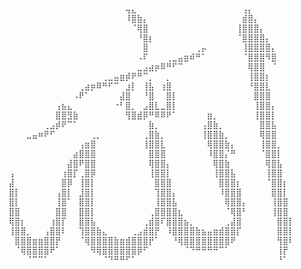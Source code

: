 ⠀⠀⠀⠀⠀⠀⠀⠀⠀⠀⠀⠀⠀⠀⠀⠀⠀⠀⠀⠀⢤⣄⠀⠀⠀⠀⠀⠀⠀⠀⠀⠀⠀⠀⠀⠀⠀⠀⠀⠀⢠⡄⠀⠀⠀⠀⠀⠀⠀
⠀⠀⠀⠀⠀⠀⠀⠀⠀⠀⠀⠀⠀⠀⠀⠀⠀⠀⠀⠀⠸⣿⣷⡄⠀⠀⠀⠀⠀⠀⠀⠀⠀⠀⠀⠀⠀⠀⠀⠀⣾⣿⡄⠀⠀⠀⠀⠀⠀
⠀⠀⠀⠀⠀⠀⠀⠀⠀⠀⠀⠀⠀⠀⠀⠀⠀⠀⠀⠀⠀⠈⢿⣿⠀⠀⠀⠀⠀⠀⠀⠀⠀⠀⠀⠀⠀⠀⠀⢸⣿⣿⣿⡄⠀⠀⠀⠀⠀
⠀⠀⠀⠀⠀⠀⠀⠀⠀⠀⠀⠀⠀⠀⠀⠀⠀⠀⠀⠀⠀⠀⠘⣿⡆⠀⠀⠀⠀⠀⠀⠀⠀⠀⠀⠀⠀⠀⠀⠈⣿⣿⣿⣿⡄⠀⠀⠀⠀
⠀⠀⠀⠀⠀⠀⠀⠀⠀⠀⠀⠀⠀⠀⠀⠀⠀⠀⠀⠀⠀⠀⠀⣿⠀⠀⠀⠀⠀⠀⠀⠀⢀⡤⠀⠀⠀⠀⠀⠀⢸⣿⣿⣿⣿⡄⠀⠀⠀
⠀⠀⠀⠀⠀⠀⠀⠀⠀⠀⠀⠀⠀⠀⠀⠀⠀⠀⠀⠀⠀⠀⠠⠏⠀⠀⠀⢀⣀⣤⣶⠾⠛⠁⠀⠀⠀⠀⠀⠀⠈⣿⣿⣿⠻⣿⠀⠀⠀
⠀⠀⠀⠀⠀⠀⠀⠀⠀⠀⠀⠀⠀⠀⠀⠀⠀⠀⠀⠀⠀⠀⣀⣠⣴⡶⠿⠛⠋⠉⠀⠀⠀⠀⠀⠀⠀⠀⠀⠀⠀⢿⣿⣿⠀⠈⠀⠀⠀
⠀⠀⠀⠀⠀⠀⠀⠀⠀⠀⠀⠀⠀⠀⠀⠀⢀⣀⣤⣶⡾⠟⠛⠉⡀⠀⠀⡀⠀⠀⠀⠀⠀⠀⠀⠀⠀⠀⠀⠀⠀⢸⣿⣿⡆⠀⠀⠀⠀
⠀⠀⠀⠀⠀⠀⠀⠀⠀⠀⠀⠀⢀⣴⡶⠿⠛⠋⠉⠀⣰⡇⠀⢸⣧⠀⢰⣿⠀⠀⠀⠀⠀⠀⠀⠀⠀⠀⠀⠀⠀⠘⣿⣿⣇⠀⠀⠀⠀
⠀⠀⠀⠀⠀⠀⠀⠀⠀⠀⠀⠠⠟⠁⠀⠀⠀⠀⠀⣼⣿⠀⠀⠘⣿⠀⠀⣿⡇⠀⠀⠀⠀⠀⠀⠀⠀⠀⠀⠀⠀⠀⣿⣿⣿⠀⠀⠀⠀
⠀⠀⠀⠀⠀⠀⠀⠀⢠⣦⣄⠀⠀⠀⠀⠀⠀⠀⠐⠃⣿⡀⠀⣠⣿⣇⣀⣿⡇⠀⠀⠀⠀⠀⠀⠀⠀⠀⠀⠀⠀⠀⢸⣿⣿⡄⠀⠀⠀
⠀⠀⠀⠀⠀⠀⠀⠀⣿⣿⣻⣷⠀⠀⠀⠀⠀⠀⠀⠀⢻⣿⣾⡿⠛⠿⠿⠟⠁⠀⠀⠀⠀⠀⣶⡀⠀⠀⠀⠀⠀⠀⢸⣿⣿⡇⠀⠀⠀
⠀⠀⠀⠀⠀⠀⢀⣠⡾⠟⠉⠁⠀⠀⠀⠀⠀⠀⠀⠀⠀⠀⠀⠀⣷⡀⠀⠀⠀⠀⠀⠀⠀⢠⣿⣷⡀⠀⠀⠀⠀⠀⠀⣿⣿⣧⠀⠀⠀
⠀⠀⠀⣀⣤⠶⠟⠋⠀⠀⠀⠀⠀⠀⢀⡀⠀⠀⠀⠀⠀⠀⠀⢀⣿⣷⡀⠀⠀⠀⠀⠀⠀⢸⣿⣿⣷⡀⠀⠀⠀⠀⠀⢿⣿⣿⠀⠀⠀
⠀⠀⠀⠀⠀⠀⠀⠀⠀⠀⠀⠀⢠⣶⣿⠀⠀⠀⠀⠀⠀⠀⠀⢸⣿⣿⣇⠀⠀⠀⠀⠀⠀⠀⢿⣿⣿⣷⡄⠀⠀⠀⠀⢸⣿⣿⡀⠀⠀
⠀⠀⠀⠀⠀⠀⠀⠀⠀⠀⠀⣴⣿⣿⣿⠀⠀⠀⠀⠀⠀⠀⠀⠀⣿⣿⣿⠀⠀⠀⠀⠀⠀⠀⠸⣿⣿⡌⠛⠀⠀⠀⠀⠈⣿⣿⡇⠀⠀
⠀⠀⠀⠀⠀⠀⠀⠀⠀⠀⣼⣿⠟⣿⣿⠀⠀⠀⠀⠀⠀⠀⠀⠀⢿⣿⣿⡄⠀⠀⠀⠀⠀⠀⠀⢿⣿⣷⠀⠀⠀⠀⠀⠀⢿⣿⣧⠀⠀
⢠⠀⠀⠀⠀⠀⠀⠀⠀⢰⣿⡏⢀⣿⡿⠀⠀⠀⠀⠀⠀⠀⠀⠀⢸⣿⣿⡇⠀⠀⠀⠀⠀⠀⠀⢸⣿⣿⣧⠀⠀⠀⠀⠀⢸⣿⣿⠀⠀
⣼⠀⠀⠀⠀⠀⠀⠀⠀⣿⡿⠀⢸⣿⡇⠀⠀⠀⠀⠀⠀⠀⠀⠀⠀⣿⣿⣿⠀⠀⠀⠀⠀⠀⠀⠀⣿⣿⣿⡆⠀⠀⠀⠀⠈⣿⣿⡆⠀
⣿⡇⠀⠀⠀⠀⠀⠀⢠⣿⡇⠀⣸⣿⡇⠀⠀⠀⠀⠀⠀⠀⠀⠀⠀⢹⣿⣿⡄⠀⠀⠀⠀⠀⠀⠀⠸⣿⣿⣿⠀⠀⠀⠀⠀⣿⣿⡇⠀
⣿⡇⠀⠀⠀⠀⠀⠀⢸⣿⠁⠀⣿⣿⡇⠀⠀⠀⠀⠀⠀⠀⠀⠀⠀⢸⣿⣿⣧⠀⠀⠀⠀⠀⠀⠀⠀⢿⣿⣿⡄⠀⠀⠀⠀⢸⣿⣿⠀
⣿⣿⠀⠀⠀⠀⠀⠀⣿⣿⠀⠀⣿⣿⡇⠀⠀⠀⠀⠀⠀⠀⠀⠀⢀⣿⣿⣿⣿⣆⠀⠀⠀⠀⠀⠀⠀⠈⢿⣿⠃⠀⠀⠀⠀⢸⣿⣿⠀
⢿⣿⡆⠀⠀⠀⠀⢰⣿⡏⠀⠀⣿⣿⣧⠀⠀⠀⠀⠀⠀⠀⠀⢀⣾⣿⠏⣿⣿⣿⣦⡀⠀⠀⠀⠀⠀⢀⣼⣿⠀⠀⠀⠀⠀⠀⣿⣿⡇
⢸⣿⣿⡀⠀⠀⢠⣿⣿⠇⠀⠀⢹⣿⣿⣷⣄⠀⠀⠀⠀⢀⣠⣾⣿⡟⠀⠸⣿⣿⣿⣿⣷⣦⣤⣶⣾⣿⣿⡏⠀⠀⠀⠀⠀⠀⣿⣿⡇
⠀⣿⣿⣿⣶⣶⣿⣿⡟⠀⠀⠀⠈⢿⣿⣿⣿⣿⣷⣶⣾⣿⣿⣿⡟⠁⠀⠀⠘⢿⣿⣿⣿⣿⣿⣿⣿⣿⠟⠀⠀⠀⠀⠀⠀⠀⢻⣿⠇
⠀⠈⢿⣿⣿⣿⣿⠟⠁⠀⠀⠀⠀⠀⠻⢿⣿⣿⣿⣿⣿⣿⡿⠋⠀⠀⠀⠀⠀⠀⠈⠙⠛⠛⠛⠛⠉⠁⠀⠀⠀⠀⠀⠀⠀⠀⢸⡟⠀
⠀⠀⠀⠈⠉⠉⠁⠀⠀⠀⠀⠀⠀⠀⠀⠀⠈⠙⠛⠛⠋⠁⠀⠀⠀⠀⠀⠀⠀⠀⠀⠀⠀⠀⠀⠀⠀⠀⠀⠀⠀⠀⠀⠀⠀⠀⠘⠁⠀
